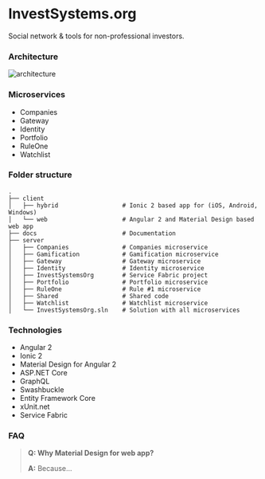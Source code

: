 # InvestSystems.org

Social network & tools for non-professional investors.

### Architecture

![architecture](https://cloud.githubusercontent.com/assets/8171434/18027559/82be042c-6c67-11e6-83e5-2d7f8a8a54b3.png)


### Microservices

* Companies
* Gateway
* Identity
* Portfolio
* RuleOne
* Watchlist


### Folder structure
    .
    ├── client
    │   ├── hybrid                  # Ionic 2 based app for (iOS, Android, Windows)
    │   └── web                     # Angular 2 and Material Design based web app
    ├── docs                        # Documentation
    ├── server
    │   ├── Companies               # Companies microservice
    │   ├── Gamification            # Gamification microservice
    │   ├── Gateway                 # Gateway microservice
    │   ├── Identity                # Identity microservice
    │   ├── InvestSystemsOrg        # Service Fabric project
    │   ├── Portfolio               # Portfolio microservice
    │   ├── RuleOne                 # Rule #1 microservice
    │   ├── Shared                  # Shared code
    │   ├── Watchlist               # Watchlist microservice
    │   └── InvestSystemsOrg.sln    # Solution with all microservices

### Technologies

* Angular 2
* Ionic 2
* Material Design for Angular 2
* ASP.NET Core
* GraphQL
* Swashbuckle
* Entity Framework Core
* xUnit.net
* Service Fabric

### FAQ

> **Q: Why Material Design for web app?**
>
> **A:** Because...
